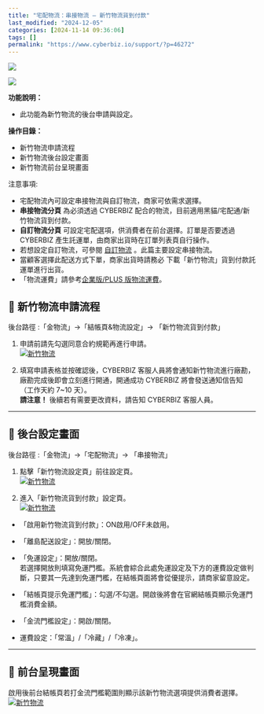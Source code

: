 ```yaml
---
title: "宅配物流：串接物流 – 新竹物流貨到付款"
last_modified: "2024-12-05"
categories: [2024-11-14 09:36:06]
tags: []
permalink: "https://www.cyberbiz.io/support/?p=46272"
---
```


![](https://www.cyberbiz.io/support/wp-content/uploads/適用站別.png)

[![](https://www.cyberbiz.io/support/wp-content/uploads/台灣站.png)](https://www.cyberbiz.io/support/?page_id=2490)

**功能說明：**  

* 此功能為新竹物流的後台申請與設定。

**操作目錄：**

* 新竹物流申請流程
* 新竹物流後台設定畫面
* 新竹物流前台呈現畫面 

注意事項:  

* 宅配物流內可設定串接物流與自訂物流，商家可依需求選擇。
* **串接物流分頁** 為必須透過 CYBERBIZ 配合的物流，目前適用黑貓/宅配通/新竹物流貨到付款。
* **自訂物流分頁** 可設定宅配選項，供消費者在前台選擇。訂單是否要透過 CYBERBIZ 產生託運單，由商家出貨時在訂單列表頁自行操作。
* 若想設定自訂物流，可參閱 [自訂物流](https://www.cyberbiz.io/support/?p=10652) 。此篇主要設定串接物流。
* 當顧客選擇此配送方式下單，商家出貨時請務必 下載「新竹物流」貨到付款託運單進行出貨。
* 「物流運費」請參考[企業版/PLUS 版物流運費](https://docs.google.com/spreadsheets/d/1YBWaHV9WSIX4ttETU8NPFQQhTl4h_C49/edit?gid=2117590168#gid=2117590168)。



## 📌 新竹物流申請流程


後台路徑 :「金物流」→「結帳頁&物流設定」→ 「新竹物流貨到付款」  



1. 申請前請先勾選同意合約規範再進行申請。  
[![新竹物流](https://www.cyberbiz.io/support/wp-content/uploads/新竹物流串接01.png)](https://www.cyberbiz.io/support/wp-content/uploads/新竹物流串接01.png)  

2. 填寫申請表格並按確認後，CYBERBIZ 客服人員將會通知新竹物流進行廠勘，廠勘完成後即會立刻進行開通，開通成功 CYBERBIZ 將會發送通知信告知（工作天約 7~10 天）。  
**請注意！** 後續若有需要更改資料，請告知 CYBERBIZ 客服人員。

* * *



## 📌 後台設定畫面


後台路徑 :「金物流」→「宅配物流」→ 「串接物流」  



1. 點擊「新竹物流設定頁」前往設定頁。  
[![新竹物流](https://www.cyberbiz.io/support/wp-content/uploads/新竹物流串接02.png)](https://www.cyberbiz.io/support/wp-content/uploads/新竹物流串接02.png)  



2. 進入「新竹物流貨到付款」設定頁。  
[![新竹物流](https://www.cyberbiz.io/support/wp-content/uploads/新竹物流串接03.png)](https://www.cyberbiz.io/support/wp-content/uploads/新竹物流串接03.png)  

* 「啟用新竹物流貨到付款」：ON啟用/OFF未啟用。


* 「離島配送設定」：開放/關閉。


* 「免運設定」：開放/關閉。  
若選擇開放則填寫免運門檻。系統會綜合此處免運設定及下方的運費設定做判斷，只要其一先達到免運門檻，在結帳頁面將會從優提示，請商家留意設定。



* 「結帳頁提示免運門檻」：勾選/不勾選。開啟後將會在官網結帳頁顯示免運門檻消費金額。


* 「金流門檻設定」：開啟/關閉。


* 運費設定：「常溫」/「冷藏」/「冷凍」。


* * *



## 📌 前台呈現畫面


啟用後前台結帳頁若打金流門檻範圍則顯示該新竹物流選項提供消費者選擇。  
[![新竹物流](https://www.cyberbiz.io/support/wp-content/uploads/新竹物流串接04.png)](https://www.cyberbiz.io/support/wp-content/uploads/新竹物流串接04.png)  

